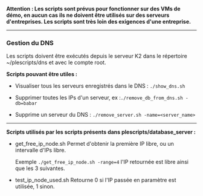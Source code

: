 **Attention : Les scripts sont prévus pour fonctionner sur des VMs de démo, en
aucun cas ils ne doivent être utilisés sur des serveurs d'entreprises. Les scripts
sont très loin des exigences d'une entreprise.**

--------------------------------------------------------------------------------

### Gestion du DNS

Les scripts doivent être exécutés depuis le serveur K2 dans le répertoire ~/plescripts/dns
et avec le compte root.

__Scripts pouvant être utiles :__

*	Visualiser tous les serveurs enregistrés dans le DNS : `./show_dns.sh`

*	Supprimer toutes les IPs d'un serveur, ex :`./remove_db_from_dns.sh -db=babar`

*	Supprime un serveur du DNS : `./remove_server.sh -name=<server_name>`

--------------------------------------------------------------------------------

__Scripts utilisés par les scripts présents dans plescripts/database_server :__

*	get_free_ip_node.sh
	Permet d'obtenir la première IP libre, ou un intervalle d'IPs libre.

	Exemple `./get_free_ip_node.sh -range=4` l'IP retournée est libre ainsi que
	les 3 suivantes.

*	test_ip_node_used.sh
	Retourne 0 si l'IP passée en paramètre est utilisée, 1 sinon.
